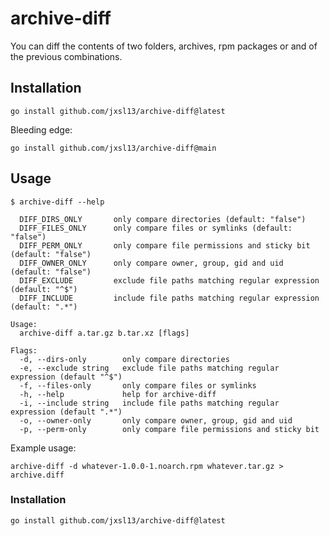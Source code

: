 # archive-diff

You can diff the contents of two folders, archives, rpm packages or and of the previous combinations.

## Installation

```shell
go install github.com/jxsl13/archive-diff@latest
```

Bleeding edge:
```shell
go install github.com/jxsl13/archive-diff@main
```

## Usage

```text
$ archive-diff --help

  DIFF_DIRS_ONLY       only compare directories (default: "false")
  DIFF_FILES_ONLY      only compare files or symlinks (default: "false")
  DIFF_PERM_ONLY       only compare file permissions and sticky bit (default: "false")
  DIFF_OWNER_ONLY      only compare owner, group, gid and uid (default: "false")
  DIFF_EXCLUDE         exclude file paths matching regular expression (default: "^$")
  DIFF_INCLUDE         include file paths matching regular expression (default: ".*")

Usage:
  archive-diff a.tar.gz b.tar.xz [flags]

Flags:
  -d, --dirs-only        only compare directories
  -e, --exclude string   exclude file paths matching regular expression (default "^$")
  -f, --files-only       only compare files or symlinks
  -h, --help             help for archive-diff
  -i, --include string   include file paths matching regular expression (default ".*")
  -o, --owner-only       only compare owner, group, gid and uid
  -p, --perm-only        only compare file permissions and sticky bit
```

Example usage:
```shell
archive-diff -d whatever-1.0.0-1.noarch.rpm whatever.tar.gz > archive.diff
```

### Installation

```
go install github.com/jxsl13/archive-diff@latest
```